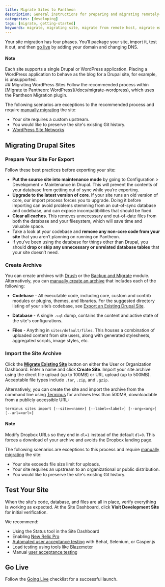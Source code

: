 ```yaml
---
title: Migrate Sites to Pantheon
description: General instructions for preparing and migrating remotely-hosted Drupal or WordPress sites to Pantheon.
categories: [developing]
tags: [migrate, getting-started]
keywords: migrate, migrating site, migrate from remote host, migrate existing site, migrate from other host, migrate from another host, how to migrate an existing site, alternate host, another host, migration, migrations, migrates, move site to pantheon, move from remote host, move from current host, move hosts, changing hosting providers, how to move hosting to pantheon
---
```


Your site migration has four phases. You’ll package your site, import it, test it out, and then [go live](/docs/going-live) by adding your domain and changing DNS.

<div class="alert alert-info" role="alert">
<h4>Note</h4>
Each site supports a single Drupal or WordPress application. Placing a WordPress application to behave as the blog for a Drupal site, for example, is unsupported.
</div>
## Migrating WordPress Sites
Follow the recommended process within [Migrate to Pantheon: WordPress](/docs/migrate-wordpress), which uses the Pantheon Migration plugin.

The following scenarios are exceptions to the recommended process and require [manually migrating](https://pantheon.io/docs/manual-import/) the site:

- Your site requires a custom upstream.
- You would like to preserve the site's existing Git history.
- [WordPress Site Networks](/docs/wordpress-site-networks)

## Migrating Drupal Sites
### Prepare Your Site For Export

Follow these best practices before exporting your site:

* **Put the source site into maintenance mode** by going to Configuration > Development > Maintenance in Drupal.  This will prevent the contents of your database from getting out of sync while you’re exporting.
* **Upgrade to the latest version of core**. If your site runs an old version of core, our import process forces you to upgrade. Doing it before importing can avoid problems stemming from an out-of-sync database and codebase, and can expose incompatibilities that should be fixed.
* **Clear all caches**. This removes unnecessary and out-of-date files from both the database and your filesystem, which will save time and valuable space.
* Take a look at your codebase and **remove any non-core code from your site** that you aren’t planning on running on Pantheon.
* If you’ve been using the database for things other than Drupal, you should **drop or skip any unnecessary or unrelated database tables** that your site doesn’t need.

### Create Archive
You can create archives with [Drush](/docs/drupal-export#create-archive-using-drush) or the [Backup and Migrate](/docs/drupal-export#create-archive-using-backup-and-migrate) module. Alternatively, you can [manually create an archive](/docs/drupal-export#manually-create-archive) that includes each of the following:

- **Codebase** - All executable code, including core, custom and contrib modules or plugins, themes, and libraries. For the suggested directory listing of your site’s codebase, see [Export an Existing Drupal Site](/docs/drupal-export#manually-create-archive).

- **Database** - A single `.sql` dump, contains the content and active state of the site's configurations.

- **Files** - Anything in `sites/default/files`. This houses a combination of uploaded content from site users, along with generated stylesheets, aggregated scripts, image styles, etc.


### Import the Site Archive  
Click the [**Migrate Existing Site**](https://dashboard.pantheon.io/sites/migrate) button on either the User or Organization Dashboard. Enter a name and click **Create Site**. Import your site archive using the direct file upload (up to 100MB) or URL upload (up to 500MB). Acceptable file types include `.tar`, `.zip`, and `.gzip`.

Alternatively, you can create the site and import the archive from the  command line using [Terminus](/docs/terminus/) for archives less than 500MB, downloadable from a publicly accessible URL:

```
terminus sites import [--site=<name>] [--label=<label>] [--org=<org>] [--url=<url>]
```


<div class="alert alert-info">
<h4>Note</h4>
Modify Dropbox URLs so they end in <code>dl=1</code> instead of the default <code>dl=0</code>. This forces a download of your archive and avoids the Dropbox landing page.  </div>


The following scenarios are exceptions to this process and require [manually migrating](https://pantheon.io/docs/manual-import/) the site:

- Your site exceeds file size limit for uploads.
- Your site requires an upstream to an organizational or public distribution.
- You would like to preserve the site's existing Git history.



## Test Your Site
When the site's code, database, and files are all in place, verify everything is working as expected. At the Site Dashboard, click **Visit Development Site** for initial verification.

We recommend:

 - Using the Status tool in the Site Dashboard
 - Enabling [New Relic Pro](/docs/new-relic)
 - [Automated user acceptance testing](/docs/guides/wordpress-automated-testing) with Behat, Selenium, or Casper.js
 - Load testing using tools like [Blazemeter](/docs/guides/load-testing-with-blazemeter/)
 - Manual [user acceptance testing](https://en.wikipedia.org/wiki/Acceptance_testing#User_acceptance_testing)


## Go Live
Follow the [Going Live](/docs/going-live) checklist for a successful launch.
